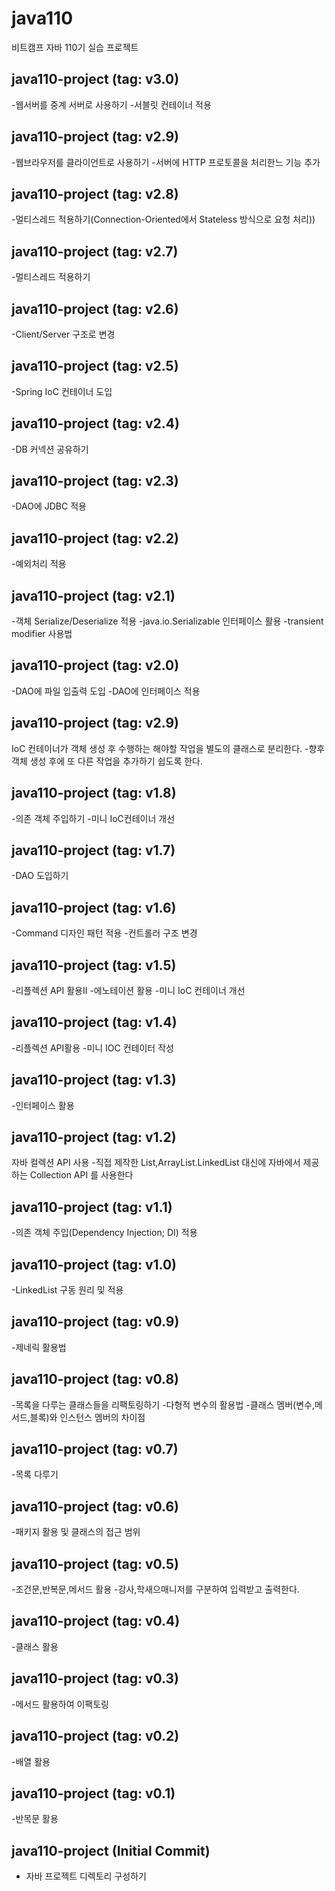 # java110
비트캠프 자바 110기 실습 프로젝트
## java110-project (tag: v3.0)
-웹서버를 중계 서버로 사용하기
-서블릿 컨테이너 적용

## java110-project (tag: v2.9)
-웹브라우저를 클라이언트로 사용하기
-서버에 HTTP 프로토콜을 처리한느 기능 추가

## java110-project (tag: v2.8)
-멀티스레드 적용하기(Connection-Oriented에서 Stateless 방식으로 요청 처리))

## java110-project (tag: v2.7)
-멀티스레드 적용하기

## java110-project (tag: v2.6)
-Client/Server 구조로 변경

## java110-project (tag: v2.5)
-Spring IoC 컨테이너 도입

## java110-project (tag: v2.4)
-DB 커넥션 공유하기

## java110-project (tag: v2.3)
-DAO에 JDBC 적용

## java110-project (tag: v2.2)
-예외처리 적용

## java110-project (tag: v2.1)
-객체 Serialize/Deserialize 적용
-java.io.Serializable 인터페이스 활용
-transient modifier 사용법

## java110-project (tag: v2.0)
-DAO에 파일 입출력 도입
-DAO에 인터페이스 적용

## java110-project (tag: v2.9)
IoC 컨테이너가 객체 생성 후 수행하는 해야할 작업을 별도의 클래스로 분리한다.
-향후 객체 생성 후에 또 다른 작업을 추가하기 쉽도록  한다.

## java110-project (tag: v1.8)
-의존 객체 주입하기
-미니 IoC컨테이너 개선

## java110-project (tag: v1.7)
-DAO 도입하기

## java110-project (tag: v1.6)
-Command 디자인 패턴 적용
-컨트롤러 구조 변경

## java110-project (tag: v1.5)
-리플렉션 API 활용II
-에노테이션 활용
-미니 IoC 컨테이너 개선

## java110-project (tag: v1.4)
-리플렉션 API활용
-미니 IOC 컨테이터 작성

## java110-project (tag: v1.3)
-인터페이스 활용


## java110-project (tag: v1.2)
자바 컬렉션 API 사용
-직접 제작한 List,ArrayList.LinkedList  대신에 자바에서 제공하는 Collection API 를 사용한다

## java110-project (tag: v1.1)
-의존 객체 주입(Dependency Injection; DI) 적용

## java110-project (tag: v1.0)
-LinkedList 구동 원리 및 적용

## java110-project (tag: v0.9)
-제네릭 활용법 

## java110-project (tag: v0.8)
-목록을 다루는 클래스들을 리팩토링하기
-다형적 변수의 활용법
-클래스 멤버(변수,메서드,블록)와 인스턴스 멤버의 차이점

## java110-project (tag: v0.7)
-목록 다루기

## java110-project (tag: v0.6)
-패키지  활용 및 클래스의 접근 범위

## java110-project (tag: v0.5)
-조건문,반복문,메서드 활용
-강사,학새으매니저를 구분하여 입력받고 출력한다.

## java110-project (tag: v0.4)
-클래스 활용

## java110-project (tag: v0.3)
-메서드 활용하여 이팩토링

## java110-project (tag: v0.2)
-배열 활용

## java110-project (tag: v0.1)
-반목문 활용

## java110-project (Initial Commit)
- 자바 프로젝트 디렉토리 구성하기